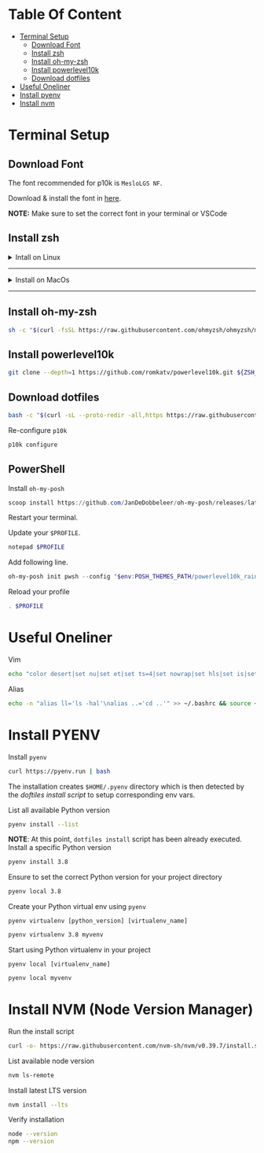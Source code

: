 # Table Of Content
* [Terminal Setup](#terminal-setup)
  * [Download Font](#download-font)
  * [Install zsh](#install-zsh)
  * [Install oh-my-zsh](#install-oh-my-zsh)
  * [Install powerlevel10k](#install-powerlevel10k)
  * [Download dotfiles](#download-dotfiles)
* [Useful Oneliner](#useful-oneliner)
* [Install pyenv](#install-python-version-and-setup-python-virtualenv-with-pyenv)
* [Install nvm](#install-nvm-node-version-manager)


# Terminal Setup

## Download Font
The font recommended for p10k is `MesloLGS NF`.

Download & install the font in [here](https://github.com/romkatv/powerlevel10k?tab=readme-ov-file#meslo-nerd-font-patched-for-powerlevel10k).

**NOTE:** Make sure to set the correct font in your terminal or VSCode


## Install zsh
<details linux>
  <summary>Intall on Linux</summary>

  ```bash
  sudo apt install zsh
  ```

  Make zsh default shell
  ```bash
  chsh -s $(which zsh)
  ```
</details>

---

<details macos>
  <summary>Install on MacOs</summary>
  Install Homebrew
  ```bash
  /bin/bash -c "$(curl -fsSL https://raw.githubusercontent.com/Homebrew/install/HEAD/install.sh)"
  ```

  Add `brew` into user PATH
  ```bash
  (echo; echo 'eval "$(/opt/homebrew/bin/brew shellenv)"') >> $HOME/.zprofile
  ```
  ```bash
  eval "$(/opt/homebrew/bin/brew shellenv)"
  ```

  Install zsh
  ```bash
  brew install zsh
  ```

  Set zsh as your default shell.
  * For m1 macs:
    ```bash
      chsh -s /opt/homebrew/bin/zsh
    ```

  Verify installation
  ```bash
  zsh --version
  ```
</details>

---

## Install oh-my-zsh
```bash
sh -c "$(curl -fsSL https://raw.githubusercontent.com/ohmyzsh/ohmyzsh/master/tools/install.sh)"
```

## Install powerlevel10k
```bash
git clone --depth=1 https://github.com/romkatv/powerlevel10k.git ${ZSH_CUSTOM:-$HOME/.oh-my-zsh/custom}/themes/powerlevel10k
```

## Download dotfiles
```bash
bash -c "$(curl -sL --proto-redir -all,https https://raw.githubusercontent.com/MarioAlexis/dotfile/master/install.sh)"
```

Re-configure `p10k`
```bash
p10k configure
```

## PowerShell
Install `oh-my-posh`
```powershell
scoop install https://github.com/JanDeDobbeleer/oh-my-posh/releases/latest/download/oh-my-posh.json
```

Restart your terminal.

Update your `$PROFILE`.
```powershell
notepad $PROFILE
```

Add following line.
```powershell
oh-my-posh init pwsh --config "$env:POSH_THEMES_PATH/powerlevel10k_rainbow.omp.json" | Invoke-Expression
```

Reload your profile
```powershell
. $PROFILE
```

# Useful Oneliner
Vim
```bash
echo "color desert|set nu|set et|set ts=4|set nowrap|set hls|set is|set pt=<F2>|inoremap jk <esc>" > ~/.vimrc
```

Alias
```bash
echo -n "alias ll='ls -hal'\nalias ..='cd ..'" >> ~/.bashrc && source ~/.bashrc
```

# Install PYENV
Install `pyenv`
```bash
curl https://pyenv.run | bash
```
The installation creates `$HOME/.pyenv` directory which is then detected by the _doftiles install script_ to setup corresponding env vars.

List all available Python version
```bash
pyenv install --list
```

**NOTE**: At this point, `dotfiles install` script has been already executed.
Install a specific Python version
```bash
pyenv install 3.8
```

Ensure to set the correct Python version for your project directory
```bash
pyenv local 3.8
```

Create your Python virtual env using `pyenv`

`pyenv virtualenv [python_version] [virtualenv_name]`
```bash
pyenv virtualenv 3.8 myvenv
```

Start using Python virtualenv in your project

`pyenv local [virtualenv_name]`
```bash
pyenv local myvenv
```

# Install NVM (Node Version Manager)
Run the install script
```bash
curl -o- https://raw.githubusercontent.com/nvm-sh/nvm/v0.39.7/install.sh | bash
```

List available node version
```bash
nvm ls-remote
```

Install latest LTS version
```bash
nvm install --lts
```

Verify installation
```bash
node --version
npm --version
```